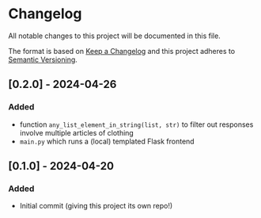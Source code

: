 # Changelog
All notable changes to this project will be documented in this file.

The format is based on [Keep a Changelog](http://keepachangelog.com/en/1.0.0/)
and this project adheres to [Semantic Versioning](http://semver.org/spec/v2.0.0.html).

## [0.2.0] - 2024-04-26
### Added
- function `any_list_element_in_string(list, str)` to filter out responses involve multiple articles of clothing
- `main.py` which runs a (local) templated Flask frontend

## [0.1.0] - 2024-04-20
### Added
- Initial commit (giving this project its own repo!)
